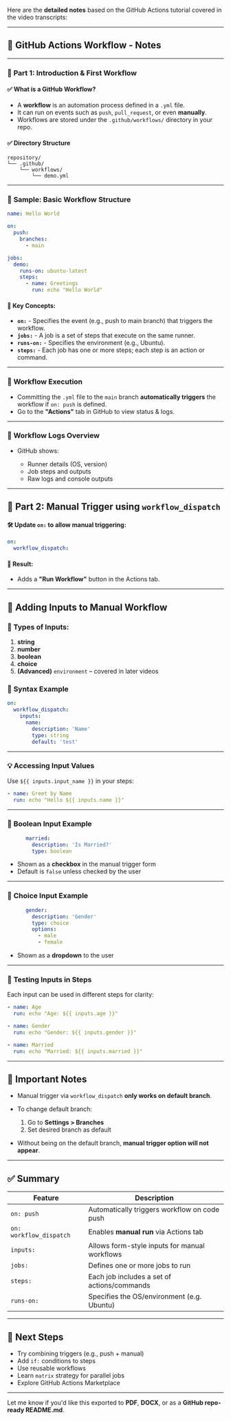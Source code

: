Here are the **detailed notes** based on the GitHub Actions tutorial covered in the video transcripts:

---

## 📘 **GitHub Actions Workflow - Notes**

---

### 🔹 **Part 1: Introduction & First Workflow**

#### ✅ What is a GitHub Workflow?

* A **workflow** is an automation process defined in a `.yml` file.
* It can run on events such as `push`, `pull_request`, or even **manually**.
* Workflows are stored under the `.github/workflows/` directory in your repo.

#### ✅ Directory Structure

```
repository/
└── .github/
    └── workflows/
        └── demo.yml
```

---

### 📝 **Sample: Basic Workflow Structure**

```yaml
name: Hello World

on:
  push:
    branches:
      - main

jobs:
  demo:
    runs-on: ubuntu-latest
    steps:
      - name: Greetings
        run: echo "Hello World"
```

#### 🔹 Key Concepts:

* **`on:`** - Specifies the event (e.g., push to main branch) that triggers the workflow.
* **`jobs:`** - A job is a set of steps that execute on the same runner.
* **`runs-on:`** - Specifies the environment (e.g., Ubuntu).
* **`steps:`** - Each job has one or more steps; each step is an action or command.

---

### 🔹 **Workflow Execution**

* Committing the `.yml` file to the `main` branch **automatically triggers** the workflow if `on: push` is defined.
* Go to the **"Actions"** tab in GitHub to view status & logs.

---

### 📂 **Workflow Logs Overview**

* GitHub shows:

  * Runner details (OS, version)
  * Job steps and outputs
  * Raw logs and console outputs

---

## 🔹 **Part 2: Manual Trigger using `workflow_dispatch`**

#### 🛠️ Update `on:` to allow manual triggering:

```yaml
on:
  workflow_dispatch:
```

#### 📌 Result:

* Adds a **"Run Workflow"** button in the Actions tab.

---

## 🧩 **Adding Inputs to Manual Workflow**

### 🔹 Types of Inputs:

1. **string**
2. **number**
3. **boolean**
4. **choice**
5. **(Advanced)** `environment` – covered in later videos

### 📝 **Syntax Example**

```yaml
on:
  workflow_dispatch:
    inputs:
      name:
        description: 'Name'
        type: string
        default: 'test'
```

---

### 💡 **Accessing Input Values**

Use `${{ inputs.input_name }}` in your steps:

```yaml
- name: Greet by Name
  run: echo "Hello ${{ inputs.name }}"
```

---

### 📌 **Boolean Input Example**

```yaml
      married:
        description: 'Is Married?'
        type: boolean
```

* Shown as a **checkbox** in the manual trigger form
* Default is `false` unless checked by the user

---

### 📌 **Choice Input Example**

```yaml
      gender:
        description: 'Gender'
        type: choice
        options:
          - male
          - female
```

* Shown as a **dropdown** to the user

---

### 🧪 **Testing Inputs in Steps**

Each input can be used in different steps for clarity:

```yaml
- name: Age
  run: echo "Age: ${{ inputs.age }}"

- name: Gender
  run: echo "Gender: ${{ inputs.gender }}"

- name: Married
  run: echo "Married: ${{ inputs.married }}"
```

---

## 🔁 **Important Notes**

* Manual trigger via `workflow_dispatch` **only works on default branch**.
* To change default branch:

  1. Go to **Settings > Branches**
  2. Set desired branch as default
* Without being on the default branch, **manual trigger option will not appear**.

---

## ✅ **Summary**

| Feature                 | Description                                   |
| ----------------------- | --------------------------------------------- |
| `on: push`              | Automatically triggers workflow on code push  |
| `on: workflow_dispatch` | Enables **manual run** via Actions tab        |
| `inputs:`               | Allows form-style inputs for manual workflows |
| `jobs:`                 | Defines one or more jobs to run               |
| `steps:`                | Each job includes a set of actions/commands   |
| `runs-on:`              | Specifies the OS/environment (e.g. Ubuntu)    |

---

## 🧠 **Next Steps**

* Try combining triggers (e.g., push + manual)
* Add `if:` conditions to steps
* Use reusable workflows
* Learn `matrix` strategy for parallel jobs
* Explore GitHub Actions Marketplace

---

Let me know if you'd like this exported to **PDF**, **DOCX**, or as a **GitHub repo-ready README.md**.
